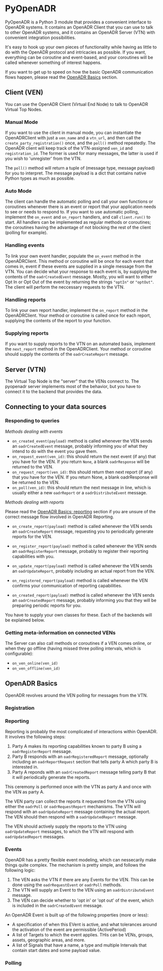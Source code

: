 # PyOpenADR

PyOpenADR is a Python 3 module that provides a convenient interface to OpenADR
systems. It contains an OpenADR Client that you can use to talk to other OpenADR
systems, and it contains an OpenADR Server (VTN) with convenient integration
possibilities.

It's easy to hook up your own pieces of functionality while having as little to do with the OpenADR protocol and intricacies as possible. If you want, everything can be coroutine and event-based, and your coroutines will be called whenever something of interest happens.

If you want to get up to speed on how the basic OpenADR communication flows happen, please read the [OpenADR Basics](#openadr-basics) section.

## Client (VEN)

You can use the OpenADR Client (Virtual End Node) to talk to OpenADR Virtual Top Nodes.

### Manual Mode

If you want to use the client in manual mode, you can instantiate the OpenADRClient with just a `ven_name` and a `vtn_url`, and then call the `create_party_registration()` once, and the `poll()` method repeatedly. The OpenADR client will keep track of the VTN-assigned `ven_id` and `registration_id`. The former is used for many messages, the latter is used if you wish to 'unregister' from the VTN.

The `poll()` method will return a tuple of (message type, message payload) for you to interpret. The message payload is a dict that contains native Python types as much as possible.

### Auto Mode

The client can handle the automatic polling and call your own functions or coroutines whenever there is an event or report that your application needs to see or needs to respond to. If you want to use automatic polling, implement the `on_event` and `on_report` handlers, and call `client.run()` to start. All handlers can be implemented as regular methods or coroutines; the coroutines having the advantage of not blocking the rest of the client (polling for example).

### Handling events

To link your own event handler, populate the `on_event` method in the OpenADRClient. This method or coroutine will be once for each event that comes in, event if these events are supplied in a single message from the VTN. You can decide what your response to each event is, by supplying the contents of the `oadrCreatedEvent` message. Mostly, you will want to either Opt In or Opt Out of the event by returning the strings `"optIn"` or `"optOut"`. The client will perform the neccessary requests to the VTN.

### Handling reports

To link your own report handler, implement the `on_report` method in the OpenADRClient. Your method or coroutine is called once for each report, supplying the contents of the report to your function.

### Supplying reports

If you want to supply reports to the VTN on an automated basis, implement the `next_report` method in the OpenADRClient. Your method or coroutine should supply the contents of the `oadrCreateReport` message.



## Server (VTN)

The Virtual Top Node is the "server" that the VENs connect to. The pyopenadr server implements most of the behavior, but you have to connect it to the backend that provides the data.

## Connecting to your data sources


### Responding to queries

*Methods dealing with events*

* `on_created_event(payload)` method is called whenever the VEN sends an `oadrCreatedEvent` message, probably informing you of what they intend to do with the event you gave them.
* `on_request_event(ven_id)`: this should return the next event (if any) that you have for the VEN. If you return `None`, a blank `oadrResponse` will be returned to the VEN.
* `on_request_report(ven_id)`: this should return then next report (if any) that you have for the VEN. If you return None, a blank oadrResponse will be returned to the VEN.
* `on_poll(ven_id)`: this should return the next message in line, which is usually either a new `oadrReport` or a `oadrDistributeEvent` message.

*Methods dealing with reports*

Please read the [OpenADR Basics: reporting](#reporting) section if you are unsure of the correct message flow involved in OpenADR Reporting.

* `on_create_report(payload)` method is called whenever the VEN sends an `oadrCreateReport` message, requesting you to periodically generate reports for the VEN.
* `on_register_report(payload)` method is called whenever the VEN sends an `oadrRegisterReport` message, probably to register their reporting capabilities with you.
* `on_update_report(payload)` method is called whenever the VEN sends an `oadrUpdateReport`, probably including an actual report from the VEN.

* `on_registered_report(payload)` method is called whenever the VEN confirms your communication of reporting capabilities.
* `on_created_report(payload)` method is called whenever the VEN sends an `oadrCreatedReport` message, probably informing you that they will be preparing periodic reports for you.

You have to supply your own classes for these. Each of the backends will be explained below.

### Getting meta-information on connected VENs

The Server can also call methods or coroutines if a VEN comes online, or when they go offline (having missed three polling intervals, which is configurable):

* `on_ven_online(ven_id)`
* `on_ven_offline(ven_id)`

## OpenADR Basics

OpenADR revolves around the VEN polling for messages from the VTN.

### Registration



### Reporting

Reporting is probably the most complicated of interactions within OpenADR. It involves the following steps:

1. Party A makes its reporting capabilities known to party B using a `oadrRegisterReport` message.
2. Party B responds with an `oadrRegisteredReport` message, optionally including an `oadrReportRequest` section that tells party A which party B is interested in.
3. Party A reponds with an `oadrCreatedReport` message telling party B that it will periodically generate the reports.

This ceremony is performed once with the VTN as party A and once with the VEN as party A.

The VEN party can collect the reports it requested from the VTN using either the `oadrPoll` or `oadrRequestReport` mechanisms. The VTN will respond with an `oadrUpdateReport` message containing the actual report. The VEN should then respond with a `oadrUpdatedReport` message.

The VEN should actively supply the reports to the VTN using `oadrUpdateReport` messages, to which the VTN will respond with `oadrUpdatedReport` messages.

### Events

OpenADR has a pretty flexible event modeling, which can nessecarily make things quite complex. The mechanism is pretty simple, and follows the following logic:

1. The VEN asks the VTN if there are any Events for the VEN. This can be done using the `oadrRequestEvent` or `oadrPoll` methods.
2. The VTN will supply an Event to the VEN using an `oadrDistributeEvent` message.
3. The VEN can decide whether to 'opt in' or 'opt out' of the event, which is included in the `oadrCreatedEvent` message.

An OpenADR Event is built up of the following properties (more or less):

* A specification of when this EVent is active, and what tolerances around the activation of the event are permissible (ActivePeriod)
* A list of Targets to which the event applies. THis can be VENs, groups, assets, geographic areas, and more.
* A list of Signals that have a name, a type and multiple Intervals that contain start dates and some payload value.




### Polling
